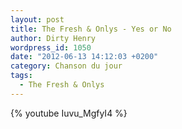```yaml
---
layout: post
title: The Fresh & Onlys - Yes or No
author: Dirty Henry
wordpress_id: 1050
date: "2012-06-13 14:12:03 +0200"
category: Chanson du jour
tags:
  - The Fresh & Onlys
---
```


{% youtube Iuvu_MgfyI4 %}
